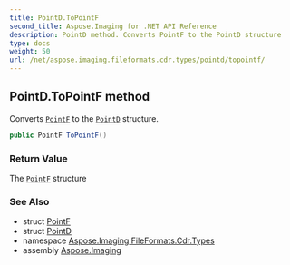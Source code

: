 ```yaml
---
title: PointD.ToPointF
second_title: Aspose.Imaging for .NET API Reference
description: PointD method. Converts PointF to the PointD structure
type: docs
weight: 50
url: /net/aspose.imaging.fileformats.cdr.types/pointd/topointf/
---
```

## PointD.ToPointF method

Converts [`PointF`](../../../aspose.imaging/pointf/) to the [`PointD`](../) structure.

```csharp
public PointF ToPointF()
```

### Return Value

The [`PointF`](../../../aspose.imaging/pointf/) structure

### See Also

* struct [PointF](../../../aspose.imaging/pointf/)
* struct [PointD](../)
* namespace [Aspose.Imaging.FileFormats.Cdr.Types](../../pointd/)
* assembly [Aspose.Imaging](../../../)


